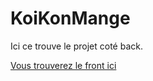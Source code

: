 # KoiKonMange

Ici ce trouve le projet coté back.

[Vous trouverez le front ici](https://github.com/O-clock-Gyoza/projet-02-quest-ce-quon-mange-front)
